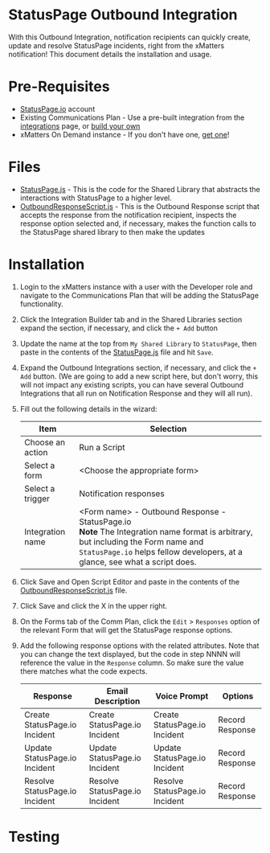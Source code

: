 # StatusPage Outbound Integration
With this Outbound Integration, notification recipients can quickly create, update and resolve StatusPage incidents, right from the xMatters notification! This document details the installation and usage. 

# Pre-Requisites
* [StatusPage.io](https://www.statuspage.io/) account
* Existing Communications Plan - Use a pre-built integration from the [integrations](https://www.xmatters.com/integrations) page, or [build your own](https://support.xmatters.com/hc/en-us/articles/202396229) 
* xMatters On Demand instance - If you don't have one, [get one](https://www.xmatters.com)! 

# Files
* [StatusPage.js](StatusPage.js) - This is the code for the Shared Library that abstracts the interactions with StatusPage to a higher level. 
* [OutboundResponseScript.js](OutboundResponseScript.js) - This is the Outbound Response script that accepts the response from the notification recipient, inspects the response option selected and, if necessary, makes the function calls to the StatusPage shared library to then make the updates 
# Installation
1. Login to the xMatters instance with a user with the Developer role and navigate to the Communications Plan that will be adding the StatusPage functionality. 
2. Click the Integration Builder tab and in the Shared Libraries section expand the section, if necessary, and click the `+ Add` button
3. Update the name at the top from `My Shared Library` to `StatusPage`, then paste in the contents of the [StatusPage.js](StatusPage.js) file and hit `Save`.
4. Expand the Outbound Integrations section, if necessary, and click the `+ Add` button. (We are going to add a new script here, but don't worry, this will not impact any existing scripts, you can have several Outbound Integrations that all run on Notification Response and they will all run). 
5. Fill out the following details in the wizard:

   | Item | Selection |
   | ---- | ---- |
   | Choose an action | Run a Script |
   | Select a form    | \<Choose the appropriate form> |
   | Select a trigger | Notification responses |
   | Integration name | \<Form name> - Outbound Response - StatusPage.io <br/> **Note** The Integration name format is arbitrary, but including the Form name and `StatusPage.io` helps fellow developers, at a glance, see what a script does. |
6. Click Save and Open Script Editor and paste in the contents of the [OutboundResponseScript.js](OutboundResponseScript.js) file. 
7. Click Save and click the X in the upper right. 
6. On the Forms tab of the Comm Plan, click the `Edit` > `Responses` option of the relevant Form that will get the StatusPage response options. 
7. Add the following response options with the related attributes. Note that you can change the text displayed, but the code in step NNNN will reference the value in the `Response` column. So make sure the value there matches what the code expects. 

   | Response | Email Description | Voice Prompt | Options  |
   | -------- | ----------------- | ------------ | -------- |
   | Create StatusPage.io Incident  | Create StatusPage.io Incident  | Create StatusPage.io Incident  | Record Response |
   | Update StatusPage.io Incident  | Update StatusPage.io Incident  | Update StatusPage.io Incident  | Record Response |
   | Resolve StatusPage.io Incident | Resolve StatusPage.io Incident | Resolve StatusPage.io Incident | Record Response |


# Testing
